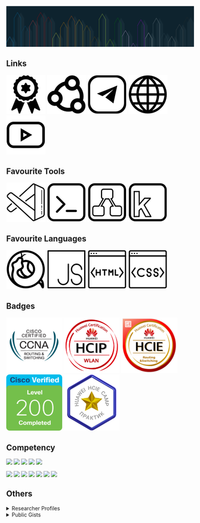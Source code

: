 ![](./resources/backgrounds/pencils.svg)

## Links
[![Credly](./resources/icons/badge.svg)](https://www.credly.com/users/fatum)
[![ВКонтакте](./resources/icons/social.svg)](https://vk.com/sysintegratie)
[![Telegram](./resources/icons/telegram.svg)](https://t.me/sysintegratie)
[![WebSite](./resources/icons/web.svg)](https://fatumfl.github.io/)
[![Youtube](./resources/icons/youtube.svg)](https://www.youtube.com/channel/UCGPux_yPhvm71SCI6EBSmEA)

## Favourite Tools
[![Visual Studio Code](./resources/icons/vscode.svg)](https://github.com/microsoft/vscode)
[![cmder](./resources/icons/terminal.svg)](https://cmder.app)
[![Draw.io](./resources/icons/draw-io.svg)](https://app.diagrams.net)
[![Keypirinha](./resources/icons/keypirinha.svg)](https://keypirinha.com)

## Favourite Languages
[![Python](./resources/icons/python.svg)](https://www.python.org/)
[![JavaScript](./resources/icons/javascript.svg)](https://developer.mozilla.org/ru/docs/Web/JavaScript)
[![HTML](./resources/icons/html.svg)](https://developer.mozilla.org/ru/docs/Web/HTML)
[![CSS](./resources/icons/css.svg)](https://developer.mozilla.org/ru/docs/Web/CSS)


## Badges
<p>
<img src="./resources/badges/cisco-rs.png" alt="CCNA R&S" width="150"/>
<img src="./resources/badges/hcip-wlan.png" alt="HCIP WLAN" width="150"/>
<img src="./resources/badges/hcie-rs.png" alt="HCIE R&S" width="150"/>
<img src="./resources/badges/cisco-200.png" alt="Cisco 200" width="150"/>
<img src="./resources/badges/camp-2021.png" alt="HCIE CAMP" width="150"/>
</p>


## Competency
![](https://img.shields.io/badge/Cisco-R%26S-red)
![](https://img.shields.io/badge/Huawei-R%26S-red)
![](https://img.shields.io/badge/Huawei-WLAN-red)
![](https://img.shields.io/badge/Cisco-ISE-red)
![](https://img.shields.io/badge/VMWare-ESXi-red)

![](https://img.shields.io/badge/Python-green)
![](https://img.shields.io/badge/Zabbix-green)
![](https://img.shields.io/badge/Windows-green)
![](https://img.shields.io/badge/Linux-green)
![](https://img.shields.io/badge/ITIL|ITSM-blue)
![](https://img.shields.io/badge/edTech-blue)
![](https://img.shields.io/badge/HLD|LLD-blue)


## Others
<details>
  <summary>Researcher Profiles</summary>
  
📜 [ORCID](https://orcid.org/0000-0001-7983-462X?lang=en)\
📜 [Scopus](https://www.scopus.com/authid/detail.uri?authorId=56586192200)\
📜 [Science Index](https://www.elibrary.ru/author_items.asp?authorid=746015)\
📜 [Research Gate](https://www.researchgate.net/profile/Lenar-M-Faskhutdinov)\
📜 [Google Scholar](https://scholar.google.com/citations?user=lBr3X9YAAAAJ&hl=ru)\
📜 [Web of Science](https://publons.com/researcher/1907695/lenar-m-faskhutdinov/)

</details>

<details>
  <summary>Public Gists</summary>
 
👋[Hello, World!](https://gist.github.com/fatumfl/f13fa0df7cc2c4522f0fd419a8ac70af)
  
</details>
